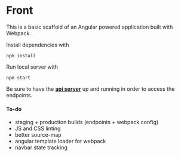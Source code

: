 # Front
This is a basic scaffold of an Angular powered application built with Webpack.

Install dependencies with 
```
npm install
```

Run local server with
```
npm start 
```

Be sure to have the [**api server**](https://github.com/samsung-sdsa-ise/api) up and running in order to access the endpoints.

#### To-do
- staging + production builds (endpoints + webpack config)
- JS and CSS linting
- better source-map
- angular template loader for webpack
- navbar state tracking